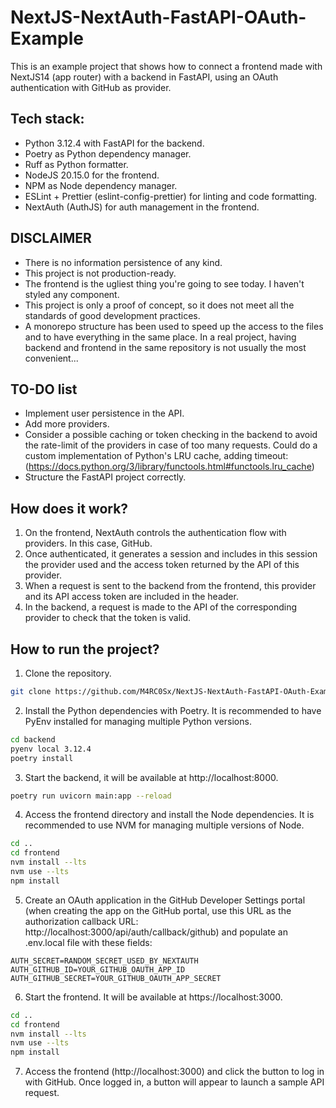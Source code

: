 # NextJS-NextAuth-FastAPI-OAuth-Example

This is an example project that shows how to connect a frontend made with NextJS14 (app router) with a backend in FastAPI, using an OAuth authentication with GitHub as provider.


## Tech stack:
- Python 3.12.4 with FastAPI for the backend. 
- Poetry as Python dependency manager.
- Ruff as Python formatter.
- NodeJS 20.15.0 for the frontend.
- NPM as Node dependency manager.
- ESLint + Prettier (eslint-config-prettier) for linting and code formatting.
- NextAuth (AuthJS) for auth management in the frontend.

## DISCLAIMER
- There is no information persistence of any kind.
- This project is not production-ready.
- The frontend is the ugliest thing you're going to see today. I haven't styled any component.
- This project is only a proof of concept, so it does not meet all the standards of good development practices.
- A monorepo structure has been used to speed up the access to the files and to have everything in the same place. In a real project, having backend and frontend in the same repository is not usually the most convenient...

## TO-DO list
- Implement user persistence in the API.
- Add more providers.
- Consider a possible caching or token checking in the backend to avoid the rate-limit of the providers in case of too many requests. Could do a custom implementation of Python's LRU cache, adding timeout: (https://docs.python.org/3/library/functools.html#functools.lru_cache)
- Structure the FastAPI project correctly.

## How does it work?
1. On the frontend, NextAuth controls the authentication flow with providers. In this case, GitHub.
2. Once authenticated, it generates a session and includes in this session the provider used and the access token returned by the API of this provider.
3. When a request is sent to the backend from the frontend, this provider and its API access token are included in the header.
4. In the backend, a request is made to the API of the corresponding provider to check that the token is valid.

## How to run the project?
1. Clone the repository.
```bash
git clone https://github.com/M4RC0Sx/NextJS-NextAuth-FastAPI-OAuth-Example.git
```

2. Install the Python dependencies with Poetry. It is recommended to have PyEnv installed for managing multiple Python versions.
```bash
cd backend
pyenv local 3.12.4
poetry install
```

3. Start the backend, it will be available at http://localhost:8000.
```bash
poetry run uvicorn main:app --reload
```

4. Access the frontend directory and install the Node dependencies. It is recommended to use NVM for managing multiple versions of Node.
```bash
cd ..
cd frontend
nvm install --lts
nvm use --lts
npm install
```

5. Create an OAuth application in the GitHub Developer Settings portal (when creating the app on the GitHub portal, use this URL as the authorization callback URL: http://localhost:3000/api/auth/callback/github) and populate an .env.local file with these fields:
```
AUTH_SECRET=RANDOM_SECRET_USED_BY_NEXTAUTH
AUTH_GITHUB_ID=YOUR_GITHUB_OAUTH_APP_ID
AUTH_GITHUB_SECRET=YOUR_GITHUB_OAUTH_APP_SECRET

```

6. Start the frontend. It will be available at https://localhost:3000.
```bash
cd ..
cd frontend
nvm install --lts
nvm use --lts
npm install
```

7. Access the frontend (http://localhost:3000) and click the button to log in with GitHub. Once logged in, a button will appear to launch a sample API request.
